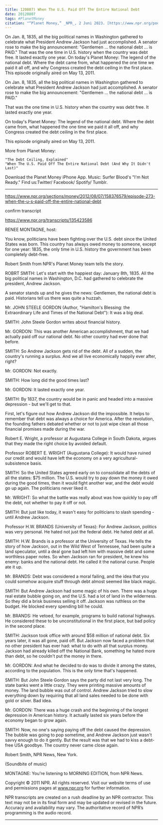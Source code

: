 ```yaml
---
title: 120807) When The U.S. Paid Off The Entire National Debt
date: 20120807
tags: #PlanetMoney
citation: "“Planet Money,” _NPR_, 2 Juni 2023. [https://www.npr.org/podcasts/510289/planet-money](https://www.npr.org/podcasts/510289/planet-money) (diakses 4 Juni 2023)."
---
```


On Jan. 8, 1835, all the big political names in Washington gathered to celebrate what President Andrew Jackson had just accomplished. A senator rose to make the big announcement: "Gentlemen ... the national debt ... is PAID." That was the one time in U.S. history when the country was debt free. It lasted exactly one year. On today's Planet Money: The legend of the national debt. Where the debt came from, what happened the one time we paid it all off, and why Congress created the debt ceiling in the first place. This episode originally aired on May 13, 2011.

On Jan. 8, 1835, all the big political names in Washington gathered to celebrate what President Andrew Jackson had just accomplished. A senator rose to make the big announcement: "Gentlemen ... the national debt ... is PAID."

That was the one time in U.S. history when the country was debt free. It lasted exactly one year.

On today's Planet Money: The legend of the national debt. Where the debt came from, what happened the one time we paid it all off, and why Congress created the debt ceiling in the first place.

This episode originally aired on May 13, 2011.

More from Planet Money:

    "The Debt Ceiling, Explained"
    "When The U.S. Paid Off The Entire National Debt (And Why It Didn't Last)"

Download the Planet Money iPhone App. Music: Surfer Blood's "I'm Not Ready." Find us:Twitter/ Facebook/ Spotify/ Tumblr.

----

https://www.npr.org/sections/money/2012/08/07/158376579/episode-273-when-the-u-s-paid-off-the-entire-national-debt

confirm transcript

https://www.npr.org/transcripts/135423586

RENEE MONTAGNE, host:

You know, politicians have been fighting over the U.S. debt since the United States was born. This country has always owed money to someone, except for one year: 1835, the only time in U.S. history the government has been completely debt-free.

Robert Smith from NPR's Planet Money team tells the story.

ROBRT SMITH: Let's start with the happiest day: January 8th, 1835. All the big political names in Washington, D.C. had gathered to celebrate the president, Andrew Jackson.

A senator stands up and he gives the news: Gentlemen, the national debt is paid. Historians tell us there was quite a huzzah.

Mr. JOHN STEELE GORDON (Author, "Hamilton's Blessing: the Extraordinary Life and Times of the National Debt"): It was a big deal.

SMITH: John Steele Gordon writes about financial history.

Mr. GORDON: This was another American accomplishment, that we had actually paid off our national debt. No other country had ever done that before.

SMITH: So Andrew Jackson gets rid of the debt. All of a sudden, the country's running a surplus. And we all live economically happily ever after, right?

Mr. GORDON: Not exactly.

SMITH: How long did the good times last?

Mr. GORDON: It lasted exactly one year.

SMITH: By 1837, the country would be in panic and headed into a massive depression - but we'll get to that.

First, let's figure out how Andrew Jackson did the impossible. It helps to remember that debt was always a choice for America. After the revolution, the founding fathers debated whether or not to just wipe clean all those financial promises made during the war.

Robert E. Wright, a professor at Augustana College in South Dakota, argues that they made the right choice by avoided default.

Professor ROBERT E. WRIGHT (Augustana College): It would have ruined our credit and would have left the economy on a very agricultural-subsistence basis.

SMITH: So the United States agreed early on to consolidate all the debts of all the states: $75 million. The U.S. would try to pay down the money it owed during the good times, then it would fight another war, and the debt would go up again. The politicians never liked it.

Mr. WRIGHT: So what the battle was really about was how quickly to pay off the debt, not whether to pay it off or not.

SMITH: But just like today, it wasn't easy for politicians to slash spending -until Andrew Jackson.

Professor H.W. BRANDS (University of Texas): For Andrew Jackson, politics was very personal. He hated not just the federal debt. He hated debt at all.

SMITH: H.W. Brands is a professor at the University of Texas. He tells the story of how Jackson, out in the Wild West of Tennessee, had been quite a land speculator, until a deal gone bad left him with massive debt and some worthless paper notes. So when Jackson ran for president, he knew his enemy: banks and the national debt. He called it the national curse. People ate it up.

Mr. BRANDS: Debt was considered a moral failing, and the idea that you could somehow acquire stuff through debt almost seemed like black magic.

SMITH: But Andrew Jackson had some magic of his own. There was a huge real estate bubble going on, and the U.S. had a lot of land in the wilderness. So they did a brisk business selling it off. Jackson was ruthless on the budget. He blocked every spending bill he could.

Mr. BRANDS: He vetoed, for example, programs to build national highways. He considered these to be unconstitutional in the first place, but bad policy in the second place.

SMITH: Jackson took office with around $58 million of national debt. Six years later, it was all gone, paid off. But Jackson now faced a problem that no other president has ever had: what to do with all that surplus money. Jackson had already killed off the National Bank, something he hated more than debt, so he couldn't put the money in there.

Mr. GORDON: And what he decided to do was to divide it among the states, according to the population. This is the only time that's happened.

SMITH: But John Steele Gordon says the party did not last very long. The state banks went a little crazy. They were printing massive amounts of money. The land bubble was out of control. Andrew Jackson tried to slow everything down by requiring that all land sales needed to be done with gold or silver. Bad idea.

Mr. GORDON: There was a huge crash and the beginning of the longest depression in American history. It actually lasted six years before the economy began to grow again.

SMITH: Now, no one's saying paying off the debt caused the depression. The bubble was going to pop sometime, and Andrew Jackson just wasn't savvy enough to do it gently. But the result was that we had to kiss a debt-free USA goodbye. The country never came close again.

Robert Smith, NPR News, New York.

(Soundbite of music)

MONTAGNE: You're listening to MORNING EDITION, from NPR News.

Copyright © 2011 NPR. All rights reserved. Visit our website terms of use and permissions pages at www.npr.org for further information.

NPR transcripts are created on a rush deadline by an NPR contractor. This text may not be in its final form and may be updated or revised in the future. Accuracy and availability may vary. The authoritative record of NPR’s programming is the audio record.

----
